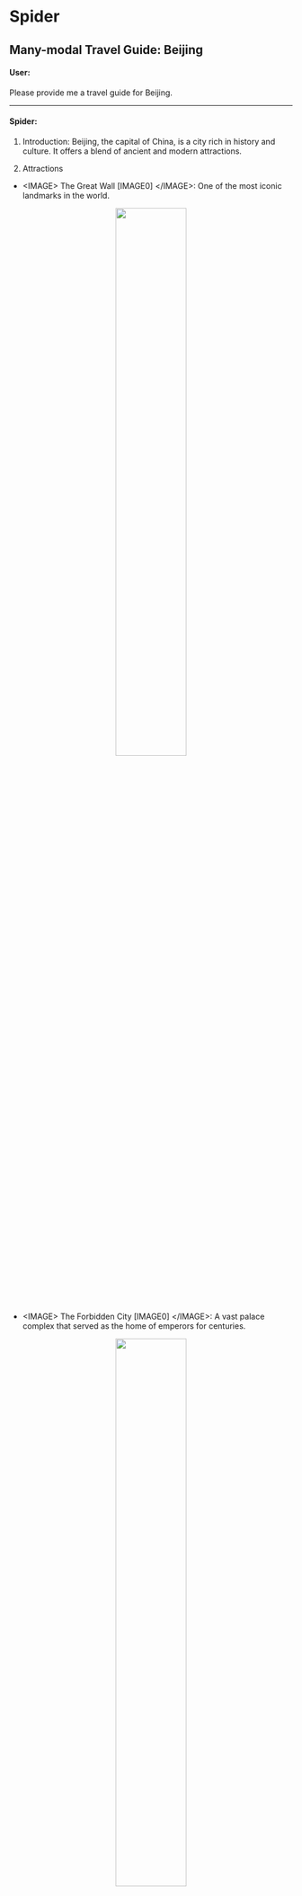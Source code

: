 # Spider


## Many-modal Travel Guide: Beijing

#### User: 

Please provide me a travel guide for Beijing.

------------------------------------------------------------------------------------------

#### Spider: 

1. Introduction: Beijing, the capital of China, is a city rich in history and culture. It offers a blend of ancient and modern attractions.

2. Attractions

- \<IMAGE\> The Great Wall [IMAGE0] \</IMAGE\>: One of the most iconic landmarks in the world.

<p align="center">
  <img src="doc/image/The Great Wall.png" width="50%"/></a>
</p>

- \<IMAGE\> The Forbidden City [IMAGE0] \</IMAGE\>: A vast palace complex that served as the home of emperors for centuries.

<p align="center">
  <img src="doc/image/The Forbidden City.png" width="50%"/></a>
</p>


3. Cultures

- \<VIDEO\> Dragon Dance [VIDEO0] \</VIDEO\>: The dragon dance is performed by a team of dancers who manipulate a long flexible dragon puppet using poles.

<p align="center">
  <video width="50%" controls>
    <source src="doc/video/Dragon Dance.mp4" type="video/mp4">
    Your browser does not support the video tag.
  </video>
</p>

- \<AUDIO\> Peking Opera [AUDIO0] \</AUDIO\>:  Enjoy a traditional Chinese opera performance.

<p align="center">
  <audio controls>
    <source src="doc/audio/Peking Opera.mp4" type="audio/mp4">
    Your browser does not support the audio element.
  </audio>
</p>

-----------------------------------------------------------------------

#### NExT-GPT: 

Beijing is the capital and largest city of China, and one of the most popular tourist destinations in the world. Here are some tips and tricks to help you make the most of your trip to Beijing:

- Get a visa: Before you leave, make sure you have a Beijing visa, which is usually good for 3 months. You can apply for a visa online or at a Beijing consulate.
- Get your accommodation lined up: Beijing has a wide range of accommodation options, from luxury hotels to budget-friendly options. You can book a hotel online or through a local agency.
- Explore the food: Beijing is known for its delicious food, and there are plenty of places to try. From traditional Chinese cuisine to modern international dishes, there is something for everyone.
- Take a day trip to the Great Wall of Beijing: The Great Wall of Beijing is one of the most famous landmarks in the world, and it's a must-see.

-----------------------------------------------------------------------

##### Discussion: 

Spider generated a many-modal travel guide. But NExT-GPT only generated a textual travel guide.



## Many-modal Travel Guide: Guangzhou

#### User: 

Please provide a travel guide for Guangzhou.

------------------------------------------------------------------------------------------

#### Spider: 

1. Introduction: Guangzhou, is a major city in southern China renowned for its vibrant trade, rich history, and culinary delights.

2. Attractions

- \<IMAGE\>Canton Tower[IMAGE0]\</IMAGE\>: The iconic structure offering panoramic views of the city.

<p align="center">
  <img src="doc/image/canton tower.png" width="50%"/></a>
</p>

- \<IMAGE\>Baiyun Mountain[IMAGE0]\</IMAGE\>: A natural escape with hiking trails and beautiful views of the city.

<p align="center">
  <img src="doc/image/Baiyun Mountain.png" width="50%"/></a>
</p>

3. Cultural Experiences

- \<VIDEO\>Pearl River Cruise[VIDEO0]\</VIDEO\>: Enjoy a relaxing cruise and admire the illuminated skyline of Guangzhou.

<p align="center">
  <video width="50%" controls>
    <source src="doc/video/Pearl River Cruise.mp4" type="video/mp4">
    Your browser does not support the video tag.
  </video>
</p>

- \<AUDIO\>Guangzhou Opera House[AUDIO0]\</AUDIO\>: Watch an impressive opera performance in one of the most modern venues in China.

<p align="center">
  <audio controls>
    <source src="doc/audio/Guangzhou Opera House.mp4" type="audio/mp4">
    Your browser does not support the audio element.
  </audio>
</p>

4. Guangzhou Food and Dining

- \<IMAGE\>Dim Sum[IMAGE0]\</IMAGE\>: A must-try Cantonese tradition, with small dishes like dumplings, buns, and more.

<p align="center">
  <img src="doc/image/Dim Sum.png" width="50%"/></a>
</p>

- \<IMAGE\>Guangzhou Street Food[IMAGE0]\</IMAGE\>: Explore the food stalls offering roast goose, rice rolls, and congee.

<p align="center">
  <img src="doc/image/Guangzhou Street Food.png" width="50%"/></a>
</p>

- Local Restaurants: Enjoy authentic Cantonese cuisine at renowned establishments throughout the city.
  
5. Guangzhou Shopping

- Beijing Road: A lively pedestrian shopping street with a mix of modern and traditional stores.

- Shangxiajiu Pedestrian Street: Famous for its vibrant atmosphere and local fashion boutiques.

6. Guangzhou Transportation

- Metro: Guangzhou metro system is vast and convenient for traveling across the city.

- Buses: An extensive bus network makes it easy to reach different parts of the city.

7. Guangzhou Tips

- Best Time to Visit: Autumn (October to December) is the best time to visit for pleasant weather.

- Language: Cantonese and Mandarin are both widely spoken, though English may not be as common.

- Currency: The local currency is the Chinese Yuan (CNY).

Explore the dynamic culture and culinary delights of Guangzhou!

-----------------------------------------------------------------------

#### NExT-GPT: 

- Get ready to immerse yourself in the vibrant energy of Guangzhou, China's major city. This bustling metropolis is a harmonious blend of modernity and tradition, offering a diverse range of activities and experiences. Here's your essential travel guide to help you make the most of your time in this dynamic city.

- Get ready to explore the rich history of this ancient city. The most popular tourist attractions in Guangzhou include the crisp air of the Fei metal smelting plant, the towering beauty of the Cividance grandeur, and the iconic beauty of the masterpiece of the essence of the city.

- For those who are interested in local culture, the best way to experience it is by visiting the bustling streets of the city. You can explore the bustling marketplaces, witness the traditional crafts of the region, and try some local delicacies.

-----------------------------------------------------------------------

##### Discussion: 

Spider generated a many-modal travel guide. But NExT-GPT only generated a textual travel guide.


## Many-modal Travel Guide: Tokyo

#### User: 

Please provide a travel guide for Tokyo.

------------------------------------------------------------------------------------------

#### Spider: 

1. Introduction: Tokyo, the capital of Japan, is a bustling metropolis that blends traditional culture with modern innovation.

2. Attractions

- \<IMAGE\>Tokyo Tower[IMAGE0]\</IMAGE\>: An iconic symbol of Tokyo with observation decks offering stunning views.

<p align="center">
  <img src="doc/image/Tokyo Tower.png" width="50%"/></a>
</p>

- \<IMAGE\>Shibuya Crossing[IMAGE0]\</IMAGE\>: One of the busiest pedestrian crossings in the world.

<p align="center">
  <img src="doc/image/Shibuya Crossing.png" width="50%"/></a>
</p>

- \<IMAGE\>Senso-ji Temple[IMAGE0]\</IMAGE\>: Tokyo's oldest temple, located in Asakusa.

<p align="center">
  <img src="doc/image/Senso-ji Temple.png" width="50%"/></a>
</p>

3. Cultural Experiences

- \<VIDEO\>Sumo Wrestling[VIDEO0]\</VIDEO\>: Experience a traditional Japanese sport.

<p align="center">
  <video width="50%" controls>
    <source src="doc/video/Sumo Wrestling.mp4" type="video/mp4">
    Your browser does not support the video tag.
  </video>
</p>

- \<VIDEO\>Tea Ceremony[VIDEO0]\</VIDEO\>: Participate in a traditional Japanese tea ceremony.

<p align="center">
  <video width="50%" controls>
    <source src="doc/video/Tea Ceremony.mp4" type="video/mp4">
    Your browser does not support the video tag.
  </video>
</p>

4. Tokyo Food and Dining

- \<IMAGE\>Sushi[IMAGE0]\</IMAGE\>: Enjoy world-famous sushi at local restaurants.

<p align="center">
  <img src="doc/image/Sushi.png" width="50%"/></a>
</p>

- \<IMAGE\>Ramen[IMAGE0]\</IMAGE\>: A popular Japanese noodle soup available in various styles.

<p align="center">
  <img src="doc/image/Ramen.png" width="50%"/></a>
</p>

- \<IMAGE\>Tempura[IMAGE0]\</IMAGE\>: Lightly battered and fried seafood or vegetables.

<p align="center">
  <img src="doc/image/Tempura.png" width="50%"/></a>
</p>

5. Tokyo Shopping

- Ginza: A luxury shopping district with high-end brands.

- Harajuku: Known for its unique street fashion and shops.

- Akihabara: A haven for electronics and anime culture.

- Shinjuku: A bustling area with shops, restaurants, and entertainment.

6. Tokyo Transportation

- Subway: The Tokyo subway system is efficient and easy to navigate.

- Buses: Public buses cover most areas of the city.

- Taxis: Taxis are available but can be expensive.

7. Tokyo Tips

- Best Time to Visit: Spring (March to May) for cherry blossoms and Autumn (September to November) for pleasant weather.

- Language: Learning a few basic Japanese phrases can be helpful.

- Currency: The local currency is the Japanese Yen (JPY).

Enjoy your trip to Tokyo!

-----------------------------------------------------------------------

#### NExT-GPT: 

Tokyo is a bustling city filled with history, culture, and excitement. Here are some tips and tricks to help you make the most of your trip to this vibrant and dynamic city.

- Get a S created by your airline or travel insurance company. This will help you avoid any delays or cancellations, and also provide you with information about your flight, baggage, and other travel-related services.
- Make sure you have enough time to see everything you want to see. Tokyo is a city that offers something for everyone, from history and culture to modern technology and entertainment. Make sure you plan your itinerary carefully, and don't forget to leave some time for relaxation and exploration.
- Get a reputable guide book or app. There are many guide books available for Tokyo, and many of them are available in multiple languages. These can help you navigate the city, find the best places to eat, and learn about its history and culture.
- Be prepared for the weather. Tokyo can be hot and humid, so make sure you have enough clothing to stay comfortable. 

-----------------------------------------------------------------------

##### Discussion: 

Spider generated a many-modal travel guide. But NExT-GPT only generated a textual travel guide.



## Text + Image → Text + Image + Video

#### User: 

Generate an image and a video that are similar to this image.

<p align="center">
  <img src="doc/image/A snowy mountain with a blue sky 1.png" width="50%"/></a>
</p>

-----------------------------------------------------------------------

#### Spider:

A snowy mountain with a blue sky.
\<IMAGE\> A snowy mountain with a blue sky [IMAGE0] \</IMAGE\>

<p align="center">
  <img src="doc/image/A snowy mountain with a blue sky 2.png" width="50%"/></a>
</p>

\<VIDEO\> A snowy mountain with a blue sky [VIDEO0] \</VIDEO\>

<p align="center">
  <video width="50%" controls>
    <source src="doc/video/A snowy mountain with a blue sky.mp4" type="video/mp4">
    Your browser does not support the video tag.
  </video>
</p>


-----------------------------------------------------------------------

#### NExT-GPT: 

Certainly! I can help you with that. Here's an image that is quite similar to the one you described. It showcases a snowy mountain with a large, majestic peak in the distance. The snowy landscape creates a serene and picturesque scene. I'm sure you'll find it visually appealing.

<p align="center">
  <img src="doc/NextGPT/image/mountain.png" width="50%"/></a>
</p>

-----------------------------------------------------------------------

##### Discussion: 

User prompt is "Generate an image and a video that are similar to this image."
Spider generated an image and a video according to the user prompt. But NExT-GPT only generated an image, failed to generate the video.

## Text + Image → Box + Image + Video

#### User: 

Detect tiger, and generate an image and a video for it

<p align="center">
  <img src="doc/image/tiger.png" width="50%"/></a>
</p>

-----------------------------------------------------------------------
#### Spider:

\<BOX\> Tiger [BOX0] \</BOX\>

<p align="center">
  <img src="doc/image/tiger_box.png" width="50%"/></a>
</p>

\<IMAGE\> Tiger [IMAGE0] \</IMAGE\>

<p align="center">
  <img src="doc/image/tiger_gen.png" width="50%"/></a>
</p>

\<VIDEO\> Tiger [VIDEO0] \</VIDEO\>

<p align="center">
  <video width="50%" controls>
    <source src="doc/video/tiger.mp4" type="video/mp4">
    Your browser does not support the video tag.
  </video>
</p>

-----------------------------------------------------------------------

#### NExT-GPT: 

Sure! Here's an image of a majestic tiger standing proudly, showcasing its powerful presence. You can also find a video of a tiger in action, as well as a box. Enjoy!

<p align="center">
  <img src="doc/NextGPT/image/tiger.png" width="50%"/></a>
</p>

-----------------------------------------------------------------------

##### Discussion: 

User prompt is "Detect tiger, and generate an image and a video for it".
Spider detected the tiger in the input image, and generated an image and a video according to the user prompt. But NExT-GPT only generated an image, failed to generate the video and detect the tiger in the input image.



## Text + Image → Mask + Image

#### User: 

Give me the mask of panda, and generate an image for it

<p align="center">
  <img src="doc/image/panda.png" width="50%"/></a>
</p>

--------------------------------------------------------------------------------   

#### Spider: 

\<MASK\> Panda [MASK0] \</MASK\>

<p align="center">
  <img src="doc/image/panda_mask.png" width="50%"/></a>
</p>

\<IMAGE\> Panda [IMAGE0] \</IMAGE\>

<p align="center">
  <img src="doc/image/panda_gen.png" width="50%"/></a>
</p>

-----------------------------------------------------------------------

#### NExT-GPT: 

Certainly! I can provide you with an image that captures the essence of the panda in this scene. It's a delightful image of a black and white tiger bear, standing gracefully on a grassy hillside. The bear's black and white fur contrasts beautifully against the green grass, creating a striking visual. The panda appears to be peacefully strolling through the grass, enjoying its surroundings. It's a serene and captivating sight!

<p align="center">
  <img src="doc/NextGPT/image/panda.png" width="50%"/></a>
</p>

-----------------------------------------------------------------------

##### Discussion: 

User prompt is "Give me the mask of panda, and generate an image for it".
Spider generated the mask for the panda in the input image, and generated an image according to the user prompt. But NExT-GPT only generated an image, failed to generate the mask for the panda in the input image.



## Text → Text + Image + Video

#### User: 

Please generate an image and a video based on the following text: A cat chasing a ball of yarn in a living room.

-------------------------------------------------------------------------
 
#### Spider:

A cat chasing a ball of yarn in a living room.

\<IMAGE\> A cat chasing a ball of yarn in a living room [IMAGE0] \</IMAGE\>

<p align="center">
  <img src="doc/image/A cat chasing a ball of yarn in a living room.png" width="50%"/></a>
</p>

\<VIDEO\> A cat chasing a ball of yarn in a living room [VIDEO0] \</VIDEO\>

<p align="center">
  <video width="50%" controls>
    <source src="doc/video/A cat chasing a ball of yarn in a living room.mp4" type="video/mp4">
    Your browser does not support the video tag.
  </video>
</p>

-----------------------------------------------------------------------

#### NExT-GPT: 

Certainly! I have just the video you're looking for. It captures the delightful moment of a cat p chasing a ball of yarn in a cozy living room. You'll be captivated by the cat's playful nature and the whimsical way it interacts with the colorful yarn.

<p align="center">
  <video width="50%" controls>
    <source src="doc/NextGPT/video/A cat chasing a ball of yarn in a living room.mp4" type="video/mp4">
    Your browser does not support the video tag.
  </video>
</p>

-----------------------------------------------------------------------

##### Discussion: 

User prompt is "Please generate an image and a video based on the following text: A cat chasing a ball of yarn in a living room."
Spider generated an image and a video according to the user prompt. But NExT-GPT only generated a video (besides, the content of the generated video is not consistent with the user test prompt), failed to generate the image.
